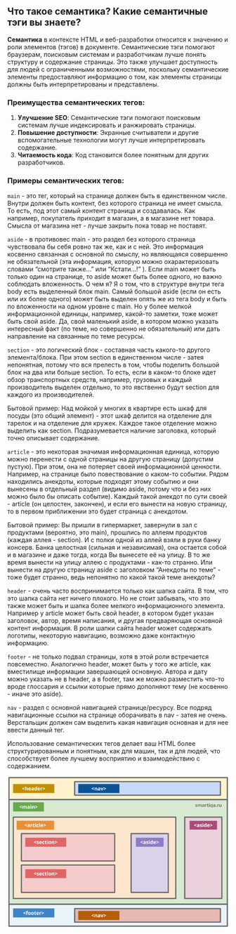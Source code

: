 ## Что такое семантика? Какие семантичные тэги вы знаете?

**Семантика** в контексте HTML и веб-разработки относится к значению и роли элементов (тэгов) в документе. Семантические тэги помогают браузерам, поисковым системам и разработчикам лучше понять структуру и содержание страницы. Это также улучшает доступность для людей с ограниченными возможностями, поскольку семантические элементы предоставляют информацию о том, как элементы страницы должны быть интерпретированы и представлены.

### Преимущества семантических тегов:

1. **Улучшение SEO**: Семантические тэги помогают поисковым системам лучше индексировать и ранжировать страницы.
2. **Повышение доступности**: Экранные считыватели и другие вспомогательные технологии могут лучше интерпретировать содержание.
3. **Читаемость кода**: Код становится более понятным для других разработчиков.

### Примеры семантических тегов:

`main` - это тег, который на странице должен быть в единственном числе. Внутри должен быть контент, без которого страница не имеет смысла. То есть, под этот самый контент страница и создавалась. Как например, покупатель приходит в магазин, а в магазине нет товара. Смысла от магазина нет - лучше закрыть пока товар не поставят.

`aside` - в противовес main - это раздел без которого страница чувствовала бы себя ровно так же, как и с ней. Это информация косвенно связанная с основной по смыслу, но являющаяся совершенно не обязательной (эта информация, которую можно охарактеризовать словами “смотрите также…” или “Кстати…!” ). Если main может быть только один на странице, то aside может быть более одного, но важно соблюдать вложенность. О чем я? Я о том, что в структуре внутри тега body есть выделенный блок main. Самый большой aside (если он есть или их более одного) может быть выделен опять же из тега body и быть по вложенности на одном уровне с main. Но у более мелкой информационной единицы, например, какой-то заметки, тоже может быть свой aside. Да, свой маленький aside, в котором можно указать интересный факт (по теме, но совершенно не обязательный) или дать направление на связанные по теме ресурсы.

`section` - это логический блок - составная часть какого-то другого элемента/блока. При этом section в единственном числе - затея непонятная, потому что вся прелесть в том, чтобы поделить большой блок на два или больше section. То есть, если в каком-то блоке идет обзор транспортных средств, например, грузовых и каждый производитель выделен отдельно, то это явственно будут section для каждого из производителей.

Бытовой пример: Над мойкой у многих в квартире есть шкаф для посуды (это общий элемент) - этот шкаф делится на отделение для тарелок и на отделение для кружек. Каждое такое отделение можно выделить как section. Подразумевается наличие заголовка, который точно описывает содержание.

`article` - это некоторая значимая информационная единица, которую можно перенести с одной страницы на другую страницу (допустим пустую). При этом, она не потеряет своей информационной ценности. Например, на странице было повествование о каком-то событии. Рядом находились анекдоты, которые подходят этому событию и они вынесены в отдельный раздел (видимо aside, потому что и без них можно было бы описать событие). Каждый такой анекдот по сути своей - article (он целостен, закончен), и если его вынести на новую страницу, то в первом приближении это будет страница с анекдотом.

Бытовой пример: Вы пришли в гипермаркет, завернули в зал с продуктами (вероятно, это main), прошлись по аллеям продуктов (каждая аллея - section). И с полки одной из аллей взяли в руки банку консерв. Банка целостная (сильная и независимая), она остается собой и в магазине и даже тогда, когда Вы вынесете её на улицу. В то же время вынести на улицу аллею с продуктами - как-то странно. Или вынести на другую страницу aside с заголовком “Анекдоты по теме” - тоже будет странно, ведь непонятно по какой такой теме анекдоты?

`header` - очень часто воспринимается только как шапка сайта. В том, что это шапка сайта нет ничего плохого. Но не стоит забывать, что это также может быть и шапка более мелкого информационного элемента. Например у article может быть свой header, в котором будет указан заголовок, автор, время написания, и другая предваряющая основной контент информация. В роли шапки сайта header может содержать логотипы, некоторую навигацию, возможно даже контактную информацию.

`footer` - не только подвал страницы, хотя в этой роли встречается повсеместно. Аналогично header, может быть у того же article, как вместилище информации завершающей основную. Автора и дату можно указать не в header, а в footer, там же можно разместить что-то вроде глоссария и ссылки которые прямо дополняют тему (не косвенно - иначе это aside).

`nav` - раздел с основной навигацией странице/ресурсу. Все подряд навигационные ссылки на странице оборачивать в nav - затея не очень. Верстальщик должен сам выделить какая навигация основная и для нее ввести данный тег.

Использование семантических тегов делает ваш HTML более структурированным и понятным, как для машин, так и для людей, что способствует более лучшему восприятию и взаимодействию с содержанием.

![alt text](image_11.png)